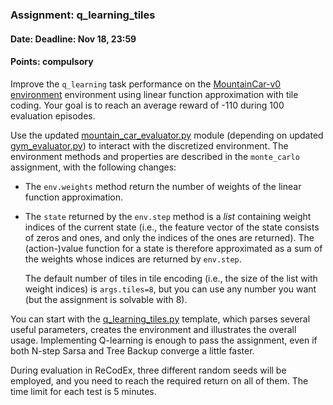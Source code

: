 ### Assignment: q_learning_tiles
#### Date: Deadline: Nov 18, 23:59
#### Points: **compulsory**

Improve the `q_learning` task performance on the
[MountainCar-v0 environment](https://gym.openai.com/envs/MountainCar-v0)
environment using linear function approximation with tile coding.
Your goal is to reach an average reward of -110 during 100 evaluation episodes.

Use the updated [mountain_car_evaluator.py](https://github.com/ufal/npfl122/tree/past-1819/labs/03/mountain_car_evaluator.py)
module (depending on updated [gym_evaluator.py](https://github.com/ufal/npfl122/tree/past-1819/labs/02/gym_evaluator.py))
to interact with the discretized environment. The environment
methods and properties are described in the `monte_carlo` assignment, with the
following changes:
- The `env.weights` method return the number of weights of the linear function
  approximation.
- The `state` returned by the `env.step` method is a _list_ containing weight
  indices of the current state (i.e., the feature vector of the state consists
  of zeros and ones, and only the indices of the ones are returned). The
  (action-)value function for a state is therefore approximated as a sum of the
  weights whose indices are returned by `env.step`.

  The default number of tiles in tile encoding (i.e., the size of the list with
  weight indices) is `args.tiles=8`, but you can use any number you want (but
  the assignment is solvable with 8).

You can start with the [q_learning_tiles.py](https://github.com/ufal/npfl122/tree/past-1819/labs/04/q_learning_tiles.py)
template, which parses several useful parameters, creates the environment
and illustrates the overall usage. Implementing Q-learning is enough to pass
the assignment, even if both N-step Sarsa and Tree Backup converge a little
faster.

During evaluation in ReCodEx, three different random seeds will be employed, and
you need to reach the required return on all of them. The time limit for each
test is 5 minutes.
